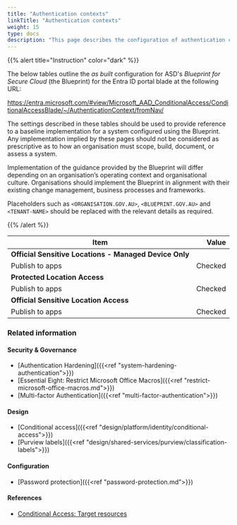 ```yaml
---
title: "Authentication contexts"
linkTitle: "Authentication contexts"
weight: 15
type: docs
description: "This page describes the configuration of authentication contexts within Microsoft Entra ID associated with systems built according to the guidance provided by ASD's Blueprint for Secure Cloud."
---
```


{{% alert title="Instruction" color="dark" %}}
 
The below tables outline the *as built* configuration for ASD's *Blueprint for Secure Cloud* (the Blueprint) for the Entra ID portal blade at the following URL:

https://entra.microsoft.com/#view/Microsoft_AAD_ConditionalAccess/ConditionalAccessBlade/~/AuthenticationContext/fromNav/
 
The settings described in these tables should be used to provide reference to a baseline implementation for a system configured using the Blueprint. Any implementation implied by these pages should not be considered as prescriptive as to how an organisation must scope, build, document, or assess a system.

Implementation of the guidance provided by the Blueprint will differ depending on an organisation’s operating context and organisational culture. Organisations should implement the Blueprint in alignment with their existing change management, business processes and frameworks.

Placeholders such as `<ORGANISATION.GOV.AU>`, `<BLUEPRINT.GOV.AU>` and `<TENANT-NAME>` should be replaced with the relevant details as required.
 
{{% /alert %}}

| Item                                                   | Value   |
|--------------------------------------------------------|--------:|
| **Official Sensitive Locations - Managed Device Only** |         |
| Publish to apps                                        | Checked |
| **Protected Location Access**                          |         |
| Publish to apps                                        | Checked |
| **Official Sensitive Location Access**                 |         |
| Publish to apps                                        | Checked |

### Related information

#### Security & Governance

* [Authentication Hardening]({{<ref "system-hardening-authentication">}})
* [Essential Eight: Restrict Microsoft Office Macros]({{<ref "restrict-microsoft-office-macros.md">}})
* [Multi-factor Authentication]({{<ref "multi-factor-authentication">}})

#### Design

* [Conditional access]({{<ref "design/platform/identity/conditional-access">}})
* [Purview labels]({{<ref "design/shared-services/purview/classification-labels">}})

#### Configuration

* [Password protection]({{<ref "password-protection.md">}})

#### References

* [Conditional Access: Target resources](https://learn.microsoft.com/entra/identity/conditional-access/concept-conditional-access-cloud-apps#authentication-context)

